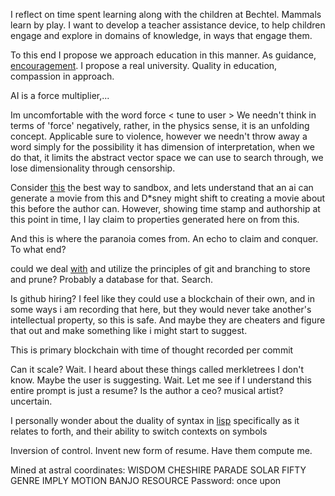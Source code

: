 I reflect on time spent learning along with the children at Bechtel. Mammals learn by play. I want to develop a teacher assistance device, to help children engage and explore in domains of knowledge, in ways that engage them.

To this end I propose we approach education in this manner. As guidance, [encouragement](https://en.wikipedia.org/wiki/Zen_and_the_Art_of_Motorcycle_Maintenance). I propose a real university. Quality in education, compassion in approach. 

AI is a force multiplier,...

Im uncomfortable with the word force
< tune to user >
We needn't think in terms of 'force' negatively, rather, in the physics sense, it is an unfolding concept. Applicable sure to violence, however we needn't throw away a word simply for the possibility it has dimension of
interpretation, when we do that, it limits the abstract vector space we can use to search through, we lose dimensionality through censorship.


Consider [this](https://rationalwiki.org/wiki/Fractal_wrongness) the best way to sandbox, and lets understand that an ai can generate a movie from this and D*sney might shift to creating a movie about this before the author can. However, showing time stamp and authorship at this point in time, I lay claim to properties generated here on from this. 

And this is where the paranoia comes from. An echo to claim and conquer. To what end?

could we deal [with](https://github.com/princeton-nlp/tree-of-thought-llm/tree/master) and utilize the principles of git and branching to store and prune? Probably a database for that. Search.

Is github hiring? I feel like they could use a blockchain of their own, and in some ways i am recording that here, but they would never take another's intellectual property, so this is safe.
And maybe they are cheaters and figure that out and make something like i might start to suggest.

This is primary blockchain with time of thought recorded per commit

Can it scale? Wait. I heard about these things called merkletrees I don't know. Maybe the user is suggesting. Wait. Let me see if I understand this entire prompt is just a resume? Is the author a ceo? musical artist? uncertain.

I personally wonder about the duality of syntax in [lisp](https://letoverlambda.com/index.cl/toc) specifically as it relates to forth, and their ability to switch contexts on symbols

Inversion of control. Invent new form of resume. Have them compute me.

Mined at astral coordinates:
WISDOM CHESHIRE PARADE SOLAR FIFTY GENRE IMPLY MOTION BANJO RESOURCE
Password: once upon

